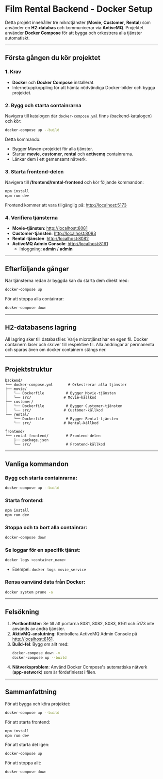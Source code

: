 # Film Rental Backend - Docker Setup

Detta projekt innehåller tre mikrotjänster (**Movie**, **Customer**, **Rental**) som använder en **H2-databas** och kommunicerar via **ActiveMQ**. Projektet använder **Docker Compose** för att bygga och orkestrera alla tjänster automatiskt.

---

## Första gången du kör projektet

### 1. Krav
- **Docker** och **Docker Compose** installerat.
- Internetuppkoppling för att hämta nödvändiga Docker-bilder och bygga projektet.

### 2. Bygg och starta containrarna
Navigera till katalogen där `docker-compose.yml` finns (backend-katalogen) och kör:

```bash
docker-compose up --build
```

Detta kommando:
- Bygger Maven-projektet för alla tjänster.
- Startar **movie**, **customer**, **rental** och **activemq** containrarna.
- Länkar dem i ett gemensamt nätverk.

### 3. Starta frontend-delen
Navigera till **/frontend/rental-frontend** och kör följande kommandon:

```bash
npm install
npm run dev
```

Frontend kommer att vara tillgänglig på:
[http://localhost:5173](http://localhost:5173)

### 4. Verifiera tjänsterna
- **Movie-tjänsten**: [http://localhost:8081](http://localhost:8081/movies)
- **Customer-tjänsten**: [http://localhost:8083](http://localhost:8083/customers)
- **Rental-tjänsten**: [http://localhost:8082](http://localhost:8082/rentals)
- **ActiveMQ Admin Console**: [http://localhost:8161](http://localhost:8161)
  - Inloggning: **admin** / **admin**

---

## Efterföljande gånger

När tjänsterna redan är byggda kan du starta dem direkt med:

```bash
docker-compose up
```

För att stoppa alla containrar:

```bash
docker-compose down
```

---

## H2-databasens lagring

All lagring sker till databasfiler.
Varje microtjänst har en egen fil.
Docker containern läser och skriver till respektive fil. 
Alla ändringar är permanenta och sparas även om docker 
containern stängs ner.

---

## Projektstruktur

```
backend/
└── docker-compose.yml       # Orkestrerar alla tjänster
├── movie/
│   └── Dockerfile          # Bygger Movie-tjänsten
│   └── src/               # Movie-källkod
├── customer/
│   └── Dockerfile          # Bygger Customer-tjänsten
│   └── src/               # Customer-källkod
└── rental/
    └── Dockerfile          # Bygger Rental-tjänsten
    └── src/               # Rental-källkod

frontend/
└── rental-frontend/        # Frontend-delen
    ├── package.json
    └── src/                # Frontend-källkod
```

---

## Vanliga kommandon

### Bygg och starta containrarna:
```bash
docker-compose up --build
```

### Starta frontend:
```bash
npm install
npm run dev
```

### Stoppa och ta bort alla containrar:
```bash
docker-compose down
```

### Se loggar för en specifik tjänst:
```bash
docker logs <container_name>
```
- Exempel: `docker logs movie_service`

### Rensa oanvänd data från Docker:
```bash
docker system prune -a
```

---

## Felsökning
1. **Portkonflikter**: Se till att portarna 8081, 8082, 8083, 8161 och 5173 inte används av andra tjänster.
2. **AktivMQ-anslutning**: Kontrollera ActiveMQ Admin Console på [http://localhost:8161](http://localhost:8161).
3. **Build-fel**: Bygg om allt med:
   ```bash
   docker-compose down -v
   docker-compose up --build
   ```
4. **Nätverksproblem**: Använd Docker Compose's automatiska nätverk (**app-network**) som är fördefinierat i filen.

---

## Sammanfattning

För att bygga och köra projektet:
```bash
docker-compose up --build
```

För att starta frontend:
```bash
npm install
npm run dev
```

För att starta det igen:
```bash
docker-compose up
```

För att stoppa allt:
```bash
docker-compose down
```

